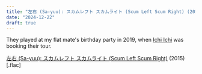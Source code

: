 ```yaml
---
title: "左右 (Sa-yuu): スカムレフト スカムライト (Scum Left Scum Right) (2015)"
date: "2024-12-22"
draft: true
---
```


They played at my flat mate's birthday party in 2019, when [Ichi Ichi](https://ichiichi.de) was booking their tour.

[左右 (Sa-yuu): スカムレフト スカムライト (Scum Left Scum Right)]() (2015) [.flac]

